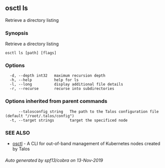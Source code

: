 <!-- markdownlint-disable -->
## osctl ls

Retrieve a directory listing

### Synopsis

Retrieve a directory listing

```
osctl ls [path] [flags]
```

### Options

```
  -d, --depth int32   maximum recursion depth
  -h, --help          help for ls
  -l, --long          display additional file details
  -r, --recurse       recurse into subdirectories
```

### Options inherited from parent commands

```
      --talosconfig string   The path to the Talos configuration file (default "/root/.talos/config")
  -t, --target strings       target the specificed node
```

### SEE ALSO

* [osctl](osctl.md)	 - A CLI for out-of-band management of Kubernetes nodes created by Talos

###### Auto generated by spf13/cobra on 13-Nov-2019
